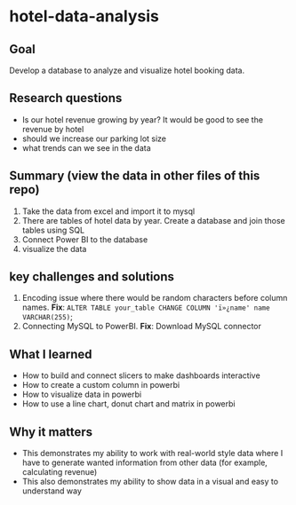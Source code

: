 # hotel-data-analysis
## Goal
Develop a database to analyze and visualize hotel booking data.
## Research questions
- Is our hotel revenue growing by year? It would be good to see the revenue by hotel
- should we increase our parking lot size
- what trends can we see in the data
## Summary (view the data in other files of this repo)
1. Take the data from excel and import it to mysql
2. There are tables of hotel data by year. Create a database and join those tables using SQL
3. Connect Power BI to the database
4. visualize the data
## key challenges and solutions
1. Encoding issue where there would be random characters before column names. **Fix**: `ALTER TABLE your_table CHANGE COLUMN 'ï»¿name' name VARCHAR(255)`;
2. Connecting MySQL to PowerBI. **Fix**: Download MySQL connector
## What I learned
- How to build and connect slicers to make dashboards interactive
- How to create a custom column in powerbi
- How to visualize data in powerbi
- How to use a line chart, donut chart and matrix in powerbi
## Why it matters
- This demonstrates my ability to work with real-world style data where I have to generate wanted information from other data (for example, calculating revenue)
- This also demonstrates my ability to show data in a visual and easy to understand way
